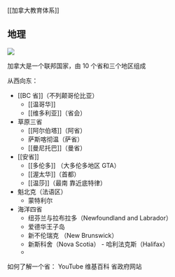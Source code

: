 [[加拿大教育体系]]


## 地理
![](https://picture-guan.oss-cn-hangzhou.aliyuncs.com/20220829144453.png)

加拿大是一个联邦国家，由 10 个省和三个地区组成

从西向东：
- [[BC 省]]（不列颠哥伦比亚）
	- [[温哥华]]
	- [[维多利亚]]（省会）
- 草原三省
	- [[阿尔伯塔]]（阿省）
	- 萨斯喀彻温（萨省）
	- [[曼尼托巴]]（曼省）
- [[安省]]
	- [[多伦多]] （大多伦多地区 GTA）
	- [[渥太华]]（首都）
	- [[温莎]]（最南 靠近底特律）
- 魁北克（法语区）
	- 蒙特利尔
- 海洋四省
	- 纽芬兰与拉布拉多（Newfoundland and Labrador）
	- 爱德华王子岛
	- 新不伦瑞克 （New Brunswick） 
	- 新斯科舍（Nova Scotia） - 哈利法克斯（Halifax）
	- <!--面朝大海、春暖花开、民风淳朴、经济不行-->

如何了解一个省：
	YouTube
	维基百科
	省政府网站